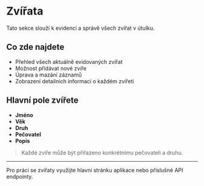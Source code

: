 # Zvířata

Tato sekce slouží k evidenci a správě všech zvířat v útulku.

## Co zde najdete

- Přehled všech aktuálně evidovaných zvířat
- Možnost přidávat nové zvíře
- Úprava a mazání záznamů
- Zobrazení detailních informací o každém zvířeti

## Hlavní pole zvířete

- **Jméno**
- **Věk**
- **Druh**
- **Pečovatel**
- **Popis**

> Každé zvíře může být přiřazeno konkrétnímu pečovateli a druhu.

---

Pro práci se zvířaty využijte hlavní stránku aplikace nebo příslušné API endpointy.